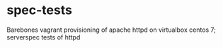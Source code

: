 # spec-tests
Barebones vagrant provisioning of apache httpd on virtualbox centos 7; serverspec tests of httpd
